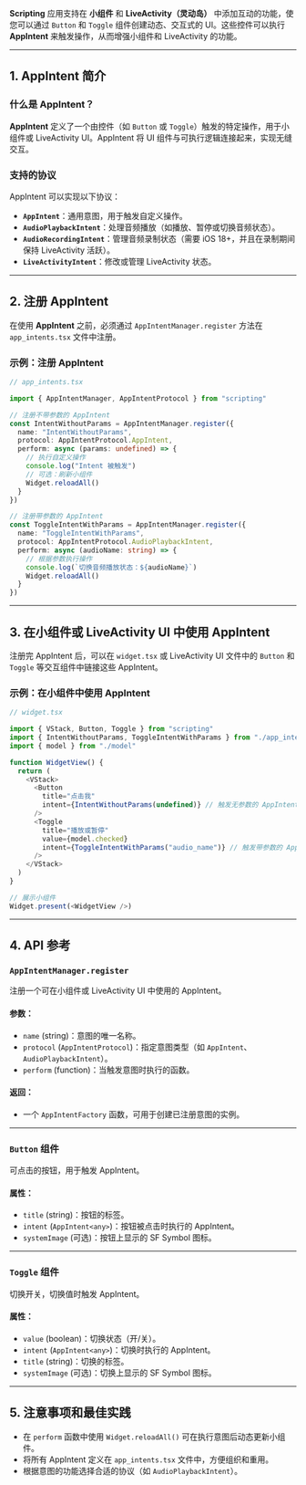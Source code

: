 **Scripting** 应用支持在 **小组件** 和 **LiveActivity（灵动岛）** 中添加互动的功能，使您可以通过 `Button` 和 `Toggle` 组件创建动态、交互式的 UI。这些控件可以执行 **AppIntent** 来触发操作，从而增强小组件和 LiveActivity 的功能。

---

## 1. AppIntent 简介

### 什么是 AppIntent？

**AppIntent** 定义了一个由控件（如 `Button` 或 `Toggle`）触发的特定操作，用于小组件或 LiveActivity UI。AppIntent 将 UI 组件与可执行逻辑连接起来，实现无缝交互。

### 支持的协议

AppIntent 可以实现以下协议：

- **`AppIntent`**：通用意图，用于触发自定义操作。
- **`AudioPlaybackIntent`**：处理音频播放（如播放、暂停或切换音频状态）。
- **`AudioRecordingIntent`**：管理音频录制状态（需要 iOS 18+，并且在录制期间保持 LiveActivity 活跃）。
- **`LiveActivityIntent`**：修改或管理 LiveActivity 状态。

---

## 2. 注册 AppIntent

在使用 **AppIntent** 之前，必须通过 `AppIntentManager.register` 方法在 `app_intents.tsx` 文件中注册。

### 示例：注册 AppIntent

```typescript
// app_intents.tsx

import { AppIntentManager, AppIntentProtocol } from "scripting"

// 注册不带参数的 AppIntent
const IntentWithoutParams = AppIntentManager.register({
  name: "IntentWithoutParams",
  protocol: AppIntentProtocol.AppIntent,
  perform: async (params: undefined) => {
    // 执行自定义操作
    console.log("Intent 被触发")
    // 可选：刷新小组件
    Widget.reloadAll()
  }
})

// 注册带参数的 AppIntent
const ToggleIntentWithParams = AppIntentManager.register({
  name: "ToggleIntentWithParams",
  protocol: AppIntentProtocol.AudioPlaybackIntent,
  perform: async (audioName: string) => {
    // 根据参数执行操作
    console.log(`切换音频播放状态：${audioName}`)
    Widget.reloadAll()
  }
})
```

---

## 3. 在小组件或 LiveActivity UI 中使用 AppIntent

注册完 AppIntent 后，可以在 `widget.tsx` 或 LiveActivity UI 文件中的 `Button` 和 `Toggle` 等交互组件中链接这些 AppIntent。

### 示例：在小组件中使用 AppIntent

```typescript
// widget.tsx

import { VStack, Button, Toggle } from "scripting"
import { IntentWithoutParams, ToggleIntentWithParams } from "./app_intents"
import { model } from "./model"

function WidgetView() {
  return (
    <VStack>
      <Button
        title="点击我"
        intent={IntentWithoutParams(undefined)} // 触发无参数的 AppIntent
      />
      <Toggle
        title="播放或暂停"
        value={model.checked}
        intent={ToggleIntentWithParams("audio_name")} // 触发带参数的 AppIntent
      />
    </VStack>
  )
}

// 展示小组件
Widget.present(<WidgetView />)
```

---

## 4. API 参考

### `AppIntentManager.register`

注册一个可在小组件或 LiveActivity UI 中使用的 AppIntent。

#### 参数：
- `name` (string)：意图的唯一名称。
- `protocol` (`AppIntentProtocol`)：指定意图类型（如 `AppIntent`、`AudioPlaybackIntent`）。
- `perform` (function)：当触发意图时执行的函数。

#### 返回：
- 一个 `AppIntentFactory` 函数，可用于创建已注册意图的实例。

---

### `Button` 组件

可点击的按钮，用于触发 AppIntent。

#### 属性：
- `title` (string)：按钮的标签。
- `intent` (`AppIntent<any>`)：按钮被点击时执行的 AppIntent。
- `systemImage` (可选)：按钮上显示的 SF Symbol 图标。

---

### `Toggle` 组件

切换开关，切换值时触发 AppIntent。

#### 属性：
- `value` (boolean)：切换状态（开/关）。
- `intent` (`AppIntent<any>`)：切换时执行的 AppIntent。
- `title` (string)：切换的标签。
- `systemImage` (可选)：切换上显示的 SF Symbol 图标。

---

## 5. 注意事项和最佳实践

- 在 `perform` 函数中使用 `Widget.reloadAll()` 可在执行意图后动态更新小组件。
- 将所有 AppIntent 定义在 `app_intents.tsx` 文件中，方便组织和重用。
- 根据意图的功能选择合适的协议（如 `AudioPlaybackIntent`）。